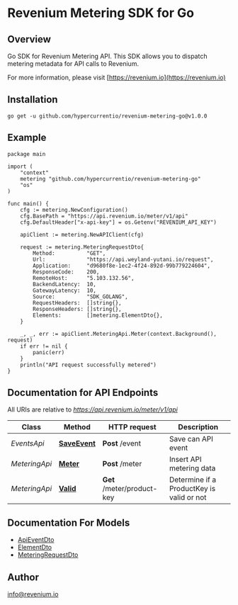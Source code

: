 # Revenium Metering SDK for Go

## Overview

Go SDK for Revenium Metering API. This SDK allows you to dispatch metering metadata for API calls to Revenium.

For more information, please visit [https://revenium.io](https://revenium.io)

## Installation
```shell
go get -u github.com/hypercurrentio/revenium-metering-go@v1.0.0
```

## Example

```golang
package main

import (
	"context"
	metering "github.com/hypercurrentio/revenium-metering-go"
	"os"
)

func main() {
	cfg := metering.NewConfiguration()
	cfg.BasePath = "https://api.revenium.io/meter/v1/api"
	cfg.DefaultHeader["x-api-key"] = os.Getenv("REVENIUM_API_KEY")

	apiClient := metering.NewAPIClient(cfg)

	request := metering.MeteringRequestDto{
		Method:          "GET",
		Url:             "https://api.weyland-yutani.io/request",
		Application:     "d9680f8e-1ec2-4f24-892d-99b779224604",
		ResponseCode:    200,
		RemoteHost:      "5.103.132.56",
		BackendLatency:  10,
		GatewayLatency:  10,
		Source:          "SDK_GOLANG",
		RequestHeaders:  []string{},
		ResponseHeaders: []string{},
		Elements:        []metering.ElementDto{},
	}

	_, _, err := apiClient.MeteringApi.Meter(context.Background(), request)
	if err != nil {
		panic(err)
	}
	println("API request successfully metered")
}
```

## Documentation for API Endpoints

All URIs are relative to *https://api.revenium.io/meter/v1/api*

Class | Method | HTTP request | Description
------------ | ------------- | ------------- | -------------
*EventsApi* | [**SaveEvent**](docs/EventsApi.md#saveevent) | **Post** /event | Save can API event
*MeteringApi* | [**Meter**](docs/MeteringApi.md#meter) | **Post** /meter | Insert API metering data
*MeteringApi* | [**Valid**](docs/MeteringApi.md#valid) | **Get** /meter/product-key | Determine if a ProductKey is valid or not

## Documentation For Models

 - [ApiEventDto](docs/ApiEventDto.md)
 - [ElementDto](docs/ElementDto.md)
 - [MeteringRequestDto](docs/MeteringRequestDto.md)

## Author

info@revenium.io
